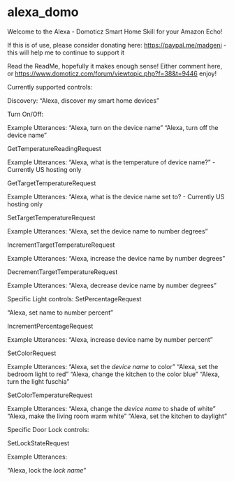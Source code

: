 # alexa_domo

Welcome to the Alexa - Domoticz Smart Home Skill for your Amazon Echo!

If this is of use, please consider donating here: https://paypal.me/madgeni - this will help me to continue to support it

Read the ReadMe, hopefully it makes enough sense! Either comment here, or https://www.domoticz.com/forum/viewtopic.php?f=38&t=9446
enjoy!


Currently supported controls:

Discovery:
“Alexa, discover my smart home devices”

Turn On/Off:

Example Utterances:
“Alexa, turn on the device name”
“Alexa, turn off the device name”

GetTemperatureReadingRequest 

Example Utterances: “Alexa, what is the temperature of device name?” - Currently US hosting only

GetTargetTemperatureRequest 

Example Utterances: “Alexa, what is the device name set to? - Currently US hosting only

SetTargetTemperatureRequest 

Example Utterances:
“Alexa, set the device name to number degrees”

IncrementTargetTemperatureRequest 

Example Utterances:
“Alexa, increase the device name by number degrees”

DecrementTargetTemperatureRequest 

Example Utterances:
“Alexa, decrease device name by number degrees”

Specific Light controls:
SetPercentageRequest 

“Alexa, set name to number percent”

IncrementPercentageRequest 

Example Utterances:
“Alexa, increase device name by number percent”

SetColorRequest

Example Utterances: 
“Alexa, set the *device name* to color”
“Alexa, set the bedroom light to red”
“Alexa, change the kitchen to the color blue”
“Alexa, turn the light fuschia”

SetColorTemperatureRequest 

Example Utterances:
“Alexa, change the *device name* to shade of white”
“Alexa, make the living room warm white”
“Alexa, set the kitchen to daylight”

Specific Door Lock controls:

SetLockStateRequest

Example Utterances:

“Alexa, lock the *lock name*”
